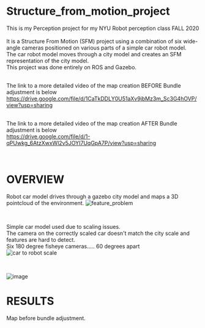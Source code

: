 # Structure_from_motion_project
This is my Perception project for my NYU Robot perception class FALL 2020 <br><br>
It is a Structure From Motion (SFM) project using a combination of six wide-angle cameras positioned on various parts of a simple car robot model.<br>
The car robot model moves through a city model and creates an SFM representation of the city model.<br>
This project was done entirely on ROS and Gazebo.<br><br>

The link to a more detailed video of the map creation BEFORE Bundle adjustment is below https://drive.google.com/file/d/1CaTkDDLY0U51aXv9jbMz3m_Sc3G4hOVP/view?usp=sharing
<br><br>


The link to a more detailed video of the map creation AFTER Bundle adjustment is below     
https://drive.google.com/file/d/1-qPUwkg_6AtzXwxWl2v5JOYI7UqGpA7P/view?usp=sharing



<br>

#  OVERVIEW
Robot car model drives through a gazebo city model and maps a 3D pointcloud of the environment.
![feature_problem](https://user-images.githubusercontent.com/17696533/109409814-ba583c00-7963-11eb-9385-cb7c55848e75.PNG)

<br>

Simple car model used due to scaling issues.<br>
The camera on the correctly scaled car doesn't match the city scale and features are hard to detect.<br>
Six 180 degree fisheye cameras..... 60 degrees apart <br>
![car to robot scale](https://user-images.githubusercontent.com/17696533/109409977-fe980c00-7964-11eb-9c1e-4e1a96be4958.PNG)

<br>

![image](https://user-images.githubusercontent.com/17696533/109410163-54b97f00-7966-11eb-8d6d-d0c2580656dc.png)

# RESULTS
Map before bundle adjustment.<br>
